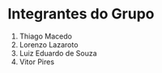 # Integrantes do Grupo
1. Thiago Macedo
2. Lorenzo Lazaroto
3. Luiz Eduardo de Souza
4. Vitor Pires
